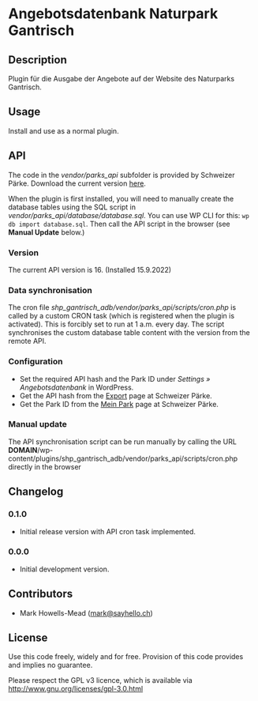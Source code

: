 # Angebotsdatenbank Naturpark Gantrisch

## Description

Plugin für die Ausgabe der Angebote auf der Website des Naturparks Gantrisch.

## Usage

Install and use as a normal plugin.

## API

The code in the _vendor/parks_api_ subfolder is provided by Schweizer Pärke. Download the current
version [here](https://angebote.paerke.ch/de/settings).

When the plugin is first installed, you will need to manually create the database tables using the
SQL script in _vendor/parks_api/database/database.sql_. You can use WP CLI for this: `wp db import database.sql`.
Then call the API script in the browser (see **Manual Update** below.)

### Version

The current API version is 16. (Installed 15.9.2022)

### Data synchronisation

The cron file _shp_gantrisch_adb/vendor/parks_api/scripts/cron.php_ is called by a custom CRON
task (which is registered when the plugin is activated). This is forcibly set to run at 1 a.m.
every day. The script synchronises the custom database table content with the version from the remote
API.

### Configuration

-   Set the required API hash and the Park ID under _Settings » Angebotsdatenbank_ in WordPress.
-   Get the API hash from the [Export](https://angebote.paerke.ch/de/settings) page at Schweizer Pärke.
-   Get the Park ID from the [Mein Park](https://angebote.paerke.ch/de/settings) page at Schweizer Pärke.

### Manual update

The API synchronisation script can be run manually by calling the URL **DOMAIN**/wp-content/plugins/shp_gantrisch_adb/vendor/parks_api/scripts/cron.php
directly in the browser

## Changelog

### 0.1.0

-   Initial release version with API cron task implemented.

### 0.0.0

-   Initial development version.

## Contributors

-   Mark Howells-Mead (mark@sayhello.ch)

## License

Use this code freely, widely and for free. Provision of this code provides and implies no guarantee.

Please respect the GPL v3 licence, which is available via http://www.gnu.org/licenses/gpl-3.0.html
